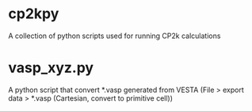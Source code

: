 # cp2kpy

A collection of python scripts used for running CP2k calculations

# vasp_xyz.py

A python script that convert *.vasp generated from VESTA (File > export data > *.vasp (Cartesian, convert to primitive cell)) 
